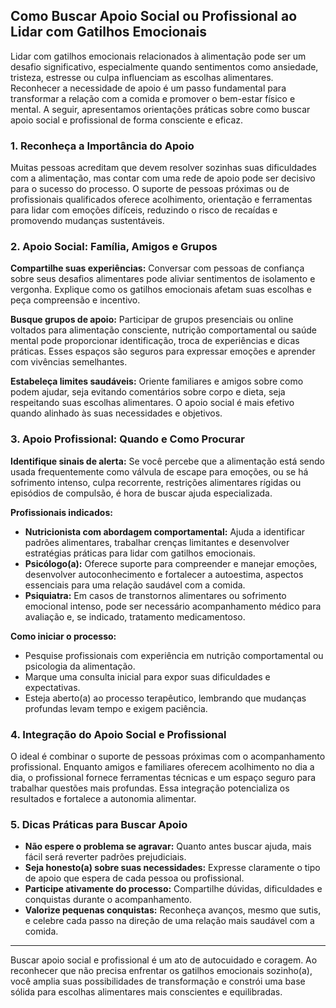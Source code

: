
## Como Buscar Apoio Social ou Profissional ao Lidar com Gatilhos Emocionais

Lidar com gatilhos emocionais relacionados à alimentação pode ser um desafio significativo, especialmente quando sentimentos como ansiedade, tristeza, estresse ou culpa influenciam as escolhas alimentares. Reconhecer a necessidade de apoio é um passo fundamental para transformar a relação com a comida e promover o bem-estar físico e mental. A seguir, apresentamos orientações práticas sobre como buscar apoio social e profissional de forma consciente e eficaz.

### 1. Reconheça a Importância do Apoio

Muitas pessoas acreditam que devem resolver sozinhas suas dificuldades com a alimentação, mas contar com uma rede de apoio pode ser decisivo para o sucesso do processo. O suporte de pessoas próximas ou de profissionais qualificados oferece acolhimento, orientação e ferramentas para lidar com emoções difíceis, reduzindo o risco de recaídas e promovendo mudanças sustentáveis.

### 2. Apoio Social: Família, Amigos e Grupos

**Compartilhe suas experiências:** Conversar com pessoas de confiança sobre seus desafios alimentares pode aliviar sentimentos de isolamento e vergonha. Explique como os gatilhos emocionais afetam suas escolhas e peça compreensão e incentivo.

**Busque grupos de apoio:** Participar de grupos presenciais ou online voltados para alimentação consciente, nutrição comportamental ou saúde mental pode proporcionar identificação, troca de experiências e dicas práticas. Esses espaços são seguros para expressar emoções e aprender com vivências semelhantes.

**Estabeleça limites saudáveis:** Oriente familiares e amigos sobre como podem ajudar, seja evitando comentários sobre corpo e dieta, seja respeitando suas escolhas alimentares. O apoio social é mais efetivo quando alinhado às suas necessidades e objetivos.

### 3. Apoio Profissional: Quando e Como Procurar

**Identifique sinais de alerta:** Se você percebe que a alimentação está sendo usada frequentemente como válvula de escape para emoções, ou se há sofrimento intenso, culpa recorrente, restrições alimentares rígidas ou episódios de compulsão, é hora de buscar ajuda especializada.

**Profissionais indicados:**
- **Nutricionista com abordagem comportamental:** Ajuda a identificar padrões alimentares, trabalhar crenças limitantes e desenvolver estratégias práticas para lidar com gatilhos emocionais.
- **Psicólogo(a):** Oferece suporte para compreender e manejar emoções, desenvolver autoconhecimento e fortalecer a autoestima, aspectos essenciais para uma relação saudável com a comida.
- **Psiquiatra:** Em casos de transtornos alimentares ou sofrimento emocional intenso, pode ser necessário acompanhamento médico para avaliação e, se indicado, tratamento medicamentoso.

**Como iniciar o processo:**
- Pesquise profissionais com experiência em nutrição comportamental ou psicologia da alimentação.
- Marque uma consulta inicial para expor suas dificuldades e expectativas.
- Esteja aberto(a) ao processo terapêutico, lembrando que mudanças profundas levam tempo e exigem paciência.

### 4. Integração do Apoio Social e Profissional

O ideal é combinar o suporte de pessoas próximas com o acompanhamento profissional. Enquanto amigos e familiares oferecem acolhimento no dia a dia, o profissional fornece ferramentas técnicas e um espaço seguro para trabalhar questões mais profundas. Essa integração potencializa os resultados e fortalece a autonomia alimentar.

### 5. Dicas Práticas para Buscar Apoio

- **Não espere o problema se agravar:** Quanto antes buscar ajuda, mais fácil será reverter padrões prejudiciais.
- **Seja honesto(a) sobre suas necessidades:** Expresse claramente o tipo de apoio que espera de cada pessoa ou profissional.
- **Participe ativamente do processo:** Compartilhe dúvidas, dificuldades e conquistas durante o acompanhamento.
- **Valorize pequenas conquistas:** Reconheça avanços, mesmo que sutis, e celebre cada passo na direção de uma relação mais saudável com a comida.

___

Buscar apoio social e profissional é um ato de autocuidado e coragem. Ao reconhecer que não precisa enfrentar os gatilhos emocionais sozinho(a), você amplia suas possibilidades de transformação e constrói uma base sólida para escolhas alimentares mais conscientes e equilibradas.
```
